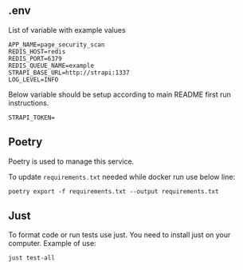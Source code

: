 ## .env

List of variable with example values

```
APP_NAME=page_security_scan
REDIS_HOST=redis
REDIS_PORT=6379
REDIS_QUEUE_NAME=example
STRAPI_BASE_URL=http://strapi:1337
LOG_LEVEL=INFO
```

Below variable should be setup according to main README first run instructions.

```
STRAPI_TOKEN=
```

## Poetry

Poetry is used to manage this service.

To update `requirements.txt` needed while docker run use below line:

```
poetry export -f requirements.txt --output requirements.txt
```

## Just

To format code or run tests use just. You need to install just on your computer. Example of use:

```
just test-all
```
